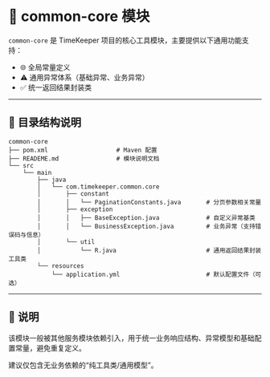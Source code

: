 # 🧩 common-core 模块

`common-core` 是 TimeKeeper 项目的核心工具模块，主要提供以下通用功能支持：

- 🌐 全局常量定义
- ⚠️ 通用异常体系（基础异常、业务异常）
- ✅ 统一返回结果封装类

---

## 📁 目录结构说明

```
common-core
├── pom.xml                   # Maven 配置
├── READEME.md                # 模块说明文档
└── src
    └── main
        ├── java
        │   └── com.timekeeper.common.core
        │       ├── constant
        │       │   └── PaginationConstants.java       # 分页参数相关常量
        │       ├── exception
        │       │   ├── BaseException.java             # 自定义异常基类
        │       │   └── BusinessException.java         # 业务异常（支持错误码与信息）
        │       └── util
        │           └── R.java                         # 通用返回结果封装工具类
        └── resources
            └── application.yml                        # 默认配置文件（可选）
```

---

## 📌 说明

该模块一般被其他服务模块依赖引入，用于统一业务响应结构、异常模型和基础配置常量，避免重复定义。

建议仅包含无业务依赖的“纯工具类/通用模型”。